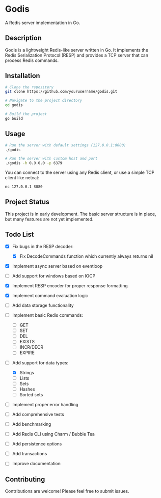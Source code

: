 # Godis

A Redis server implementation in Go.

## Description

Godis is a lightweight Redis-like server written in Go. It implements the Redis Serialization Protocol (RESP) and provides a TCP server that can process Redis commands.

## Installation

```bash
# Clone the repository
git clone https://github.com/yourusername/godis.git

# Navigate to the project directory
cd godis

# Build the project
go build
```

## Usage

```bash
# Run the server with default settings (127.0.0.1:8080)
./godis

# Run the server with custom host and port
./godis -h 0.0.0.0 -p 6379
```

You can connect to the server using any Redis client, or use a simple TCP client like netcat:

```bash
nc 127.0.0.1 8080
```

## Project Status

This project is in early development. The basic server structure is in place, but many features are not yet implemented.

## Todo List

- [x] Fix bugs in the RESP decoder:
  - [x] Fix DecodeCommands function which currently always returns nil
- [x] Implement async server based on eventloop
- [ ] Add support for windows based on IOCP
- [x] Implement RESP encoder for proper response formatting
- [x] Implement command evaluation logic
- [ ] Add data storage functionality
- [ ] Implement basic Redis commands:
  - [ ] GET
  - [ ] SET
  - [ ] DEL
  - [ ] EXISTS
  - [ ] INCR/DECR
  - [ ] EXPIRE
- [ ] Add support for data types:
  - [x] Strings
  - [ ] Lists
  - [ ] Sets
  - [ ] Hashes
  - [ ] Sorted sets
- [ ] Implement proper error handling
- [ ] Add comprehensive tests
- [ ] Add benchmarking
- [ ] Add Redis CLI using Charm / Bubble Tea
- [ ] Add persistence options
- [ ] Add transactions
- [ ] Improve documentation


## Contributing

Contributions are welcome! Please feel free to submit issues.